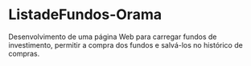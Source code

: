 # ListadeFundos-Orama

Desenvolvimento de uma página Web para carregar fundos de investimento, permitir a compra dos fundos e salvá-los no histórico de compras.
